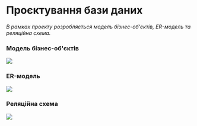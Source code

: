 # Проєктування бази даних

*В рамках проекту розробляється модель бізнес-об'єктів, ER-модель та реляційна схема.*

### Модель бізнес-об'єктів
![](http://www.plantuml.com/plantuml/png/RPN1RXCn48RlVWfhZr4J9JrmegWW8SG1X0Glu6QTOBBPJMqlA9pAWPmgSIjI9K3G5oXGL0Gbpp3xHhZkkEFrxgcU_vlv_sdNkzqtLcXRBmjcbIqakpkhIikDUYlt9dVuj2eglNTGYEdYteE7GxY2BLp0B_ZR73DPvlncnXtTOSsVIMsgibsDL9u8jP6w54kPoAlwe53JXLmd-c4j2cMLD8pTElBXS13I4jSk8kSk8_UOXGqU6rDBqwvSUYA4v4IctuUXWdkZQpBTHUGGiv3oI5VrgbNGPbZxfHWodurJX4caXwZLQrN8kUm8511fThro8LHZ4BcqMnCO_5u8iuZF8IgKkRH25OOnXDx63yMOr33yNCrBOMijEm8bH9eMRt9X1MCaOHOPTReJ7boVg48QMvNIT1KA9p6zI8JQbubKt2rEwd5BM_fSqvwmmNrjvKnCRLhJ_YJLfJgivLENc29wUa71pSc_noLfIBpQbAvbzKgwEYvfMrBmrI3kxS9qtDG2zEnvDjuPPCDXDjcPPE6puT-ZG0R-Poz2qdr3MgvqlRclSOvkccSuaYEy_OlWol4eElOH_BZqCxeNAKyocLRpbvRFgifApU1pSmG_uHp-DITm2UVDfZbfFd3uxgHB3XVN17utxnbyWczm1cSyWrFu0Xlk-gz6i1d1LtVw0zlcg7dN75-VdDysOt3gvZx23xuxtXtxVqCOkU_EzRBu3m00)

### ER-модель
![](http://www.plantuml.com/plantuml/png/ZLBDRjGm4BxFKrWvLjrgjmTE51K93aY0gi8Bk8ctcFNQhNz00I6L0tkgnAr8bG11Nw10KH6KVORn6-4akCbkOsbpoJZVZsU-oRQnL5it5M2v5GnkZvMqnF1NR6jqY-HAABsr9sW-kND_Tu1NECSB_8b__34mMP164yfGb6I7QQCaUGqaFBoeNyumBUcKrOS3joTuFc5bVJfqL73BcO4trnQxIh15WrhS4fvICraa5CnIBhecJ_Y-fDRfwAJfou9Qsc7SrPQDQMwNUfNyqB77uSA4SPJTxDAM1zqkTxHwpg9zOf9xFBTSIQhBG0kK40k15rIuBkc1COwPXb2rrtJNvhZa-OWBRgoIgqZQbBBX-bes66IZzL5M1vp2cWMdq2gLczXQ2pxaSWAXMDJ5i00YfqUQm697AJGwLqFrZXA0bAXXB87DFk0_9m7s2UDcMd6Q011_j9wP8fJYn1skub4d2vhlFxDah9Hb6l2JFy8VU8v__GbUuhcV-HF_dk2tyEcIu4M5u2__3l0ZViKpF2CPdk9dd970lzh0sGP-2TLldFiZ_zOVLrNmcsU0fq7t0R-JpU7c49WiufNReNPJyGy0)

### Реляційна схема
![](https://github.com/TauruSSilver9029/OBD/blob/main/docs/images/Rel_Shema.png)
